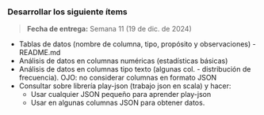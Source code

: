 ### Desarrollar los siguiente ítems
> **Fecha de entrega:** Semana 11 (19 de dic. de 2024) 


- Tablas de datos (nombre de columna, tipo, propósito y observaciones) - README.md 
- Análisis de datos en columnas numéricas (estadísticas básicas)
- Análisis de datos en columnas tipo texto (algunas col. - distribución de frecuencia). OJO: no considerar columnas en formato JSON
- Consultar sobre librería play-json (trabajo json en scala) y hacer:
  - Usar cualquier JSON pequeño para aprender play-json
  - Usar en algunas columnas JSON para obtener datos. 
